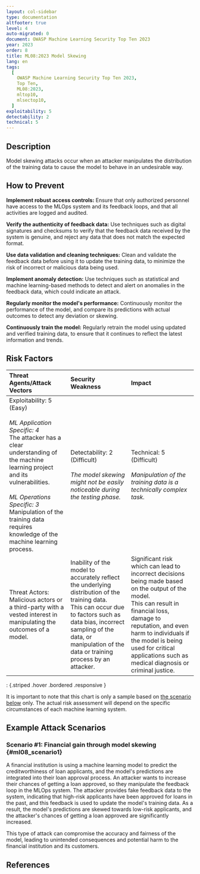 ```yaml
---
layout: col-sidebar
type: documentation
altfooter: true
level: 4
auto-migrated: 0
document: OWASP Machine Learning Security Top Ten 2023
year: 2023
order: 8
title: ML08:2023 Model Skewing
lang: en
tags:
  [
    OWASP Machine Learning Security Top Ten 2023,
    Top Ten,
    ML08:2023,
    mltop10,
    mlsectop10,
  ]
exploitability: 5
detectability: 2
technical: 5
---
```


## Description

Model skewing attacks occur when an attacker manipulates the distribution of the
training data to cause the model to behave in an undesirable way.

## How to Prevent

**Implement robust access controls:** Ensure that only authorized personnel have
access to the MLOps system and its feedback loops, and that all activities are
logged and audited.

**Verify the authenticity of feedback data:** Use techniques such as digital
signatures and checksums to verify that the feedback data received by the system
is genuine, and reject any data that does not match the expected format.

**Use data validation and cleaning techniques:** Clean and validate the feedback
data before using it to update the training data, to minimize the risk of
incorrect or malicious data being used.

**Implement anomaly detection:** Use techniques such as statistical and machine
learning-based methods to detect and alert on anomalies in the feedback data,
which could indicate an attack.

**Regularly monitor the model's performance:** Continuously monitor the
performance of the model, and compare its predictions with actual outcomes to
detect any deviation or skewing.

**Continuously train the model:** Regularly retrain the model using updated and
verified training data, to ensure that it continues to reflect the latest
information and trends.

## Risk Factors

|                                                                                                                                    Threat Agents/Attack Vectors                                                                                                                                     |                                                                                                                  Security Weakness                                                                                                                   |                                                                                                                                               Impact                                                                                                                                               |
| :------------------------------------------------------------------------------------------------------------------------------------------------------------------------------------------------------------------------------------------------------------------------------------------------- | :-------------------------------------------------------------------------------------------------------------------------------------------------------------------------------------------------------------------------------------------------- | :------------------------------------------------------------------------------------------------------------------------------------------------------------------------------------------------------------------------------------------------------------------------------------------------ |
| Exploitability: 5 (Easy) <br/><br/> _ML Application Specific: 4_ <br/> The attacker has a clear understanding of the machine learning project and its vulnerabilities. <br/><br/> _ML Operations Specific: 3_ <br/> Manipulation of the training data requires knowledge of the machine learning process. |                                                                  Detectability: 2 (Difficult) <br/><br/> _The model skewing might not be easily noticeable during the testing phase._                                                                  |                                                                                                Technical: 5 (Difficult) <br/><br/> _Manipulation of the training data is a technically complex task._                                                                                                |
|                                                                                          Threat Actors: Malicious actors or a third-party with a vested interest in manipulating the outcomes of a model.                                                                                           | Inability of the model to accurately reflect the underlying distribution of the training data. <br/> This can occur due to factors such as data bias, incorrect sampling of the data, or manipulation of the data or training process by an attacker. | Significant risk which can lead to incorrect decisions being made based on the output of the model. <br/> This can result in financial loss, damage to reputation, and even harm to individuals if the model is being used for critical applications such as medical diagnosis or criminal justice. |

: {.striped .hover .bordered .responsive }

It is important to note that this chart is only a sample based on
[the scenario below](#ml08_scenario1) only. The actual risk assessment will depend on
the specific circumstances of each machine learning system.

## Example Attack Scenarios

### Scenario \#1: Financial gain through model skewing {#ml08_scenario1}

A financial institution is using a machine learning model to predict the
creditworthiness of loan applicants, and the model's predictions are integrated
into their loan approval process. An attacker wants to increase their chances of
getting a loan approved, so they manipulate the feedback loop in the MLOps
system. The attacker provides fake feedback data to the system, indicating that
high-risk applicants have been approved for loans in the past, and this feedback
is used to update the model's training data. As a result, the model's
predictions are skewed towards low-risk applicants, and the attacker's chances
of getting a loan approved are significantly increased.

This type of attack can compromise the accuracy and fairness of the model,
leading to unintended consequences and potential harm to the financial
institution and its customers.

## References
